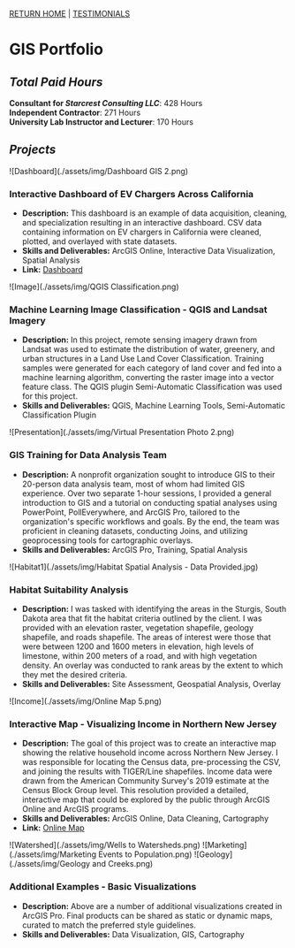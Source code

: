[RETURN HOME](https://cjknoble.github.io/) | [TESTIMONIALS](./testimonials.html)

# GIS Portfolio 


## _Total Paid Hours_
**Consultant for _Starcrest Consulting LLC_**: 428 Hours <br>
**Independent Contractor**: 271 Hours <br>
**University Lab Instructor and Lecturer**: 170 Hours

## _Projects_
![Dashboard](./assets/img/Dashboard GIS 2.png)
### Interactive Dashboard of EV Chargers Across California
- **Description:** This dashboard is an example of data acquisition, cleaning, and specialization resulting in an interactive dashboard. CSV data containing information on EV chargers in California were cleaned, plotted, and overlayed with state datasets.
- **Skills and Deliverables:** ArcGIS Online, Interactive Data Visualization, Spatial Analysis
- **Link:** [Dashboard](https://montclair.maps.arcgis.com/apps/dashboards/d4113e3aeaea44529c3d5a37b35877f1)

![Image](./assets/img/QGIS Classification.png)
### Machine Learning Image Classification - QGIS and Landsat Imagery 
- **Description:** In this project, remote sensing imagery drawn from Landsat was used to estimate the distribution of water, greenery, and urban structures in a Land Use Land Cover Classification. Training samples were generated for each category of land cover and fed into a machine learning algorithm, converting the raster image into a vector feature class. The QGIS plugin Semi-Automatic Classification was used for this project. 
- **Skills and Deliverables:** QGIS, Machine Learning Tools, Semi-Automatic Classification Plugin

![Presentation](./assets/img/Virtual Presentation Photo 2.png)
### GIS Training for Data Analysis Team
- **Description:** A nonprofit organization sought to introduce GIS to their 20-person data analysis team, most of whom had limited GIS experience. Over two separate 1-hour sessions, I provided a general introduction to GIS and a tutorial on conducting spatial analyses using PowerPoint, PollEverywhere, and ArcGIS Pro, tailored to the organization's specific workflows and goals. By the end, the team was proficient in cleaning datasets, conducting Joins, and utilizing geoprocessing tools for cartographic overlays.
- **Skills and Deliverables:** ArcGIS Pro, Training, Spatial Analysis

![Habitat1](./assets/img/Habitat Spatial Analysis - Data Provided.jpg)
### Habitat Suitability Analysis
- **Description:** I was tasked with identifying the areas in the Sturgis, South Dakota area that fit the habitat criteria outlined by the client. I was provided with an elevation raster, vegetation shapefile, geology shapefile, and roads shapefile. The areas of interest were those that were between 1200 and 1600 meters in elevation, high levels of limestone, within 200 meters of a road, and with high vegetation density. An overlay was conducted to rank areas by the extent to which they met the desired criteria.
- **Skills and Deliverables:** Site Assessment, Geospatial Analysis, Overlay

![Income](./assets/img/Online Map 5.png)
### Interactive Map - Visualizing Income in Northern New Jersey
- **Description:** The goal of this project was to create an interactive map showing the relative household income across Northern New Jersey. I was responsible for locating the Census data, pre-processing the CSV, and joining the results with TIGER/Line shapefiles. Income data were drawn from the American Community Survey's 2019 estimate at the Census Block Group level. This resolution provided a detailed, interactive map that could be explored by the public through ArcGIS Online and ArcGIS programs.
- **Skills and Deliverables:** ArcGIS Online, Data Cleaning, Cartography
- **Link:** [Online Map](https://services9.arcgis.com/QHXEWAb0pE2rvfbb/arcgis/rest/services/Median_Income_Map__Online_/FeatureServer)

![Watershed](./assets/img/Wells to Watersheds.png)
![Marketing](./assets/img/Marketing Events to Population.png)
![Geology](./assets/img/Geology and Creeks.png)
### Additional Examples - Basic Visualizations
- **Description:** Above are a number of additional visualizations created in ArcGIS Pro. Final products can be shared as static or dynamic maps, curated to match the preferred style guidelines.
- **Skills and Deliverables:** Data Visualization, GIS, Cartography
